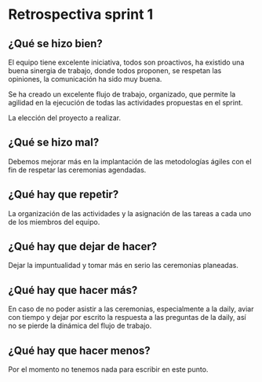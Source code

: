 # Retrospectiva sprint 1

## ¿Qué se hizo bien?

El equipo tiene excelente iniciativa, todos son proactivos, ha existido una buena sinergia de trabajo, donde todos proponen, se respetan las opiniones, la comunicación ha sido muy buena.

Se ha creado un excelente flujo de trabajo, organizado, que permite la agilidad en la ejecución de todas las actividades propuestas en el sprint.

La elección del proyecto a realizar.

## ¿Qué se hizo mal?

Debemos mejorar más en la implantación de las metodologías ágiles con el fin de respetar las ceremonias agendadas.

## ¿Qué hay que repetir?

La organización de las actividades y la asignación de las tareas a cada uno de los miembros del equipo.

## ¿Qué hay que dejar de hacer?

Dejar la impuntualidad y tomar más en serio las ceremonias planeadas.

## ¿Qué hay que hacer más?

En caso de no poder asistir a las ceremonias, especialmente a la daily, aviar con tiempo y dejar por escrito la respuesta a las preguntas de la daily, así no se pierde la dinámica del flujo de trabajo.

## ¿Qué hay que hacer menos?

Por el momento no tenemos nada para escribir en este punto.	

